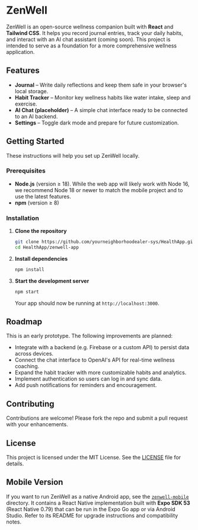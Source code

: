 # ZenWell

ZenWell is an open-source wellness companion built with **React** and **Tailwind CSS**. It helps you record journal entries, track your daily habits, and interact with an AI chat assistant (coming soon). This project is intended to serve as a foundation for a more comprehensive wellness application.

## Features

* **Journal** – Write daily reflections and keep them safe in your browser's local storage.
* **Habit Tracker** – Monitor key wellness habits like water intake, sleep and exercise.
* **AI Chat (placeholder)** – A simple chat interface ready to be connected to an AI backend.
* **Settings** – Toggle dark mode and prepare for future customization.

## Getting Started

These instructions will help you set up ZenWell locally.

### Prerequisites

* **Node.js** (version ≥ 18). While the web app will likely work with Node 16, we recommend Node 18 or newer to match the mobile project and to use the latest features.
* **npm** (version ≥ 8)

### Installation

1. **Clone the repository**

   ```bash
   git clone https://github.com/yourneighborhoodealer-sys/HealthApp.git
   cd HealthApp/zenwell-app
   ```

2. **Install dependencies**

   ```bash
   npm install
   ```

3. **Start the development server**

   ```bash
   npm start
   ```

   Your app should now be running at `http://localhost:3000`.

## Roadmap

This is an early prototype. The following improvements are planned:

* Integrate with a backend (e.g. Firebase or a custom API) to persist data across devices.
* Connect the chat interface to OpenAI's API for real-time wellness coaching.
* Expand the habit tracker with more customizable habits and analytics.
* Implement authentication so users can log in and sync data.
* Add push notifications for reminders and encouragement.

## Contributing

Contributions are welcome! Please fork the repo and submit a pull request with your enhancements.

## License

This project is licensed under the MIT License. See the [LICENSE](LICENSE) file for details.

## Mobile Version

If you want to run ZenWell as a native Android app, see the [`zenwell-mobile`](../zenwell-mobile) directory. It contains a React Native implementation built with **Expo SDK 53** (React Native 0.79) that can be run in the Expo Go app or via Android Studio. Refer to its README for upgrade instructions and compatibility notes.
